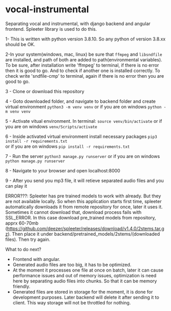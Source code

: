 # vocal-instrumental
Separating vocal and instrumental, with django backend and angular frontend. Spleeter library is used to do this.


1- This is written with python version 3.8.10. So any python of version 3.8.xx should be OK.


2-In your system(windows, mac, linux) be sure that ```ffmpeg``` and ```libsndfile``` are 
installed, and path of both are added to path(environmental variables). To be sure, 
after installation write 'ffmpeg' to terminal, if there is no error then it is good to go. And to check if another one is installed correctly. To check write 'sndfile-cmp' to terminal,
again if there is no error then you are good to go.


3 - Clone or download this repository

4 - Goto downloaded folder, and navigate to backend folder and create virtual environment
    ```python3 -m venv venv``` 
    or if you are on windows 
    ```python -m venv venv```

5 - Activate vitual environment. In terminal:
    ```source venv/bin/activate```
    or if you are on windows 
    ```venv/Scripts/activate```

6 - Inside activated virtual environment install necessary packages
    ```pip3 install -r requirements.txt```  
    or if you are on windows 
    ```pip install -r requirements.txt```

7 - Run the server
    ```python3 manage.py runserver``` 
    or if you are on windows 
    ```python manage.py runserver``` 

8 - Navigate to your browser and open localhost:8000

9 - After you send you mp3 file, it will retieve separated audio files and you can play it


ERROR???: Spleeter has pre trained models to work with already. But they are not available locally. So when this application starts first time, spleeter automatically downloads it from remote repository for once, later it uses it. Sometimes it cannot download that, download process fails with SSL_ERROR. In this case download pre_trained models from repository, apprx 60-70mb (https://github.com/deezer/spleeter/releases/download/v1.4.0/2stems.tar.gz). Then place it under backend/pretrained_models/2stems/(downloaded files). Then try again.


What to do next?

- Frontend with angular.
- Generated audio files are too big, it has to be optimized.
- At the moment it processes one file at once on batch, later it can cause performance issues and out of memory issues, optimization is need here by separating audio files into chunks. So that it can be memory friendly.
- Generated files are stored in storage for the moment, it is done for development purposes. Later backend will delete it after sending it to client. This way storage will not be throttled for nothing.